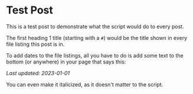 # Test Post

This is a test post to demonstrate what the script would do to every post.

The first heading 1 title (starting with a `#`) would be the title shown in every file listing this post is in.

To add dates to the file listings, all you have to do is add some text to the bottom (or anywhere) in your page that says this:

_Last updated: 2023-01-01_

You can even make it italicized, as it doesn't matter to the script.
